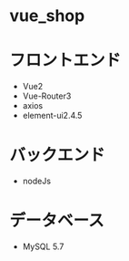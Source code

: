 # vue_shop

# フロントエンド

- Vue2
- Vue-Router3
- axios
- element-ui2.4.5

# バックエンド

- nodeJs

# データベース

- MySQL 5.7
